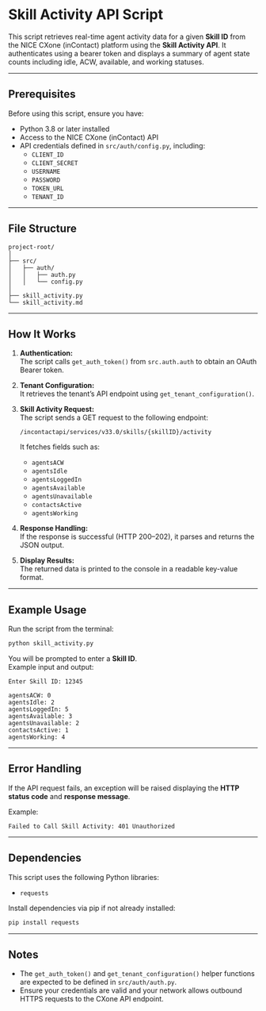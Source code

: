 # Skill Activity API Script

This script retrieves real-time agent activity data for a given **Skill ID** from the NICE CXone (inContact) platform using the **Skill Activity API**. It authenticates using a bearer token and displays a summary of agent state counts including idle, ACW, available, and working statuses.

***

## Prerequisites

Before using this script, ensure you have:

- Python 3.8 or later installed  
- Access to the NICE CXone (inContact) API  
- API credentials defined in `src/auth/config.py`, including:
  - `CLIENT_ID`
  - `CLIENT_SECRET`
  - `USERNAME`
  - `PASSWORD`
  - `TOKEN_URL`
  - `TENANT_ID`

***

## File Structure

```
project-root/
│
├── src/
│   ├── auth/
│   │   ├── auth.py
│   │   └── config.py
│
├── skill_activity.py
└── skill_activity.md
```

***

## How It Works

1. **Authentication:**  
   The script calls `get_auth_token()` from `src.auth.auth` to obtain an OAuth Bearer token.

2. **Tenant Configuration:**  
   It retrieves the tenant’s API endpoint using `get_tenant_configuration()`.

3. **Skill Activity Request:**  
   The script sends a GET request to the following endpoint:  
   ```
   /incontactapi/services/v33.0/skills/{skillID}/activity
   ```
   It fetches fields such as:
   - `agentsACW`
   - `agentsIdle`
   - `agentsLoggedIn`
   - `agentsAvailable`
   - `agentsUnavailable`
   - `contactsActive`
   - `agentsWorking`

4. **Response Handling:**  
   If the response is successful (HTTP 200–202), it parses and returns the JSON output.

5. **Display Results:**  
   The returned data is printed to the console in a readable key-value format.

***

## Example Usage

Run the script from the terminal:

```bash
python skill_activity.py
```

You will be prompted to enter a **Skill ID**.  
Example input and output:

```
Enter Skill ID: 12345

agentsACW: 0
agentsIdle: 2
agentsLoggedIn: 5
agentsAvailable: 3
agentsUnavailable: 2
contactsActive: 1
agentsWorking: 4
```

***

## Error Handling

If the API request fails, an exception will be raised displaying the **HTTP status code** and **response message**.

Example:
```
Failed to Call Skill Activity: 401 Unauthorized
```

***

## Dependencies

This script uses the following Python libraries:
- `requests`

Install dependencies via pip if not already installed:

```bash
pip install requests
```

***

## Notes

- The `get_auth_token()` and `get_tenant_configuration()` helper functions are expected to be defined in `src/auth/auth.py`.
- Ensure your credentials are valid and your network allows outbound HTTPS requests to the CXone API endpoint.
